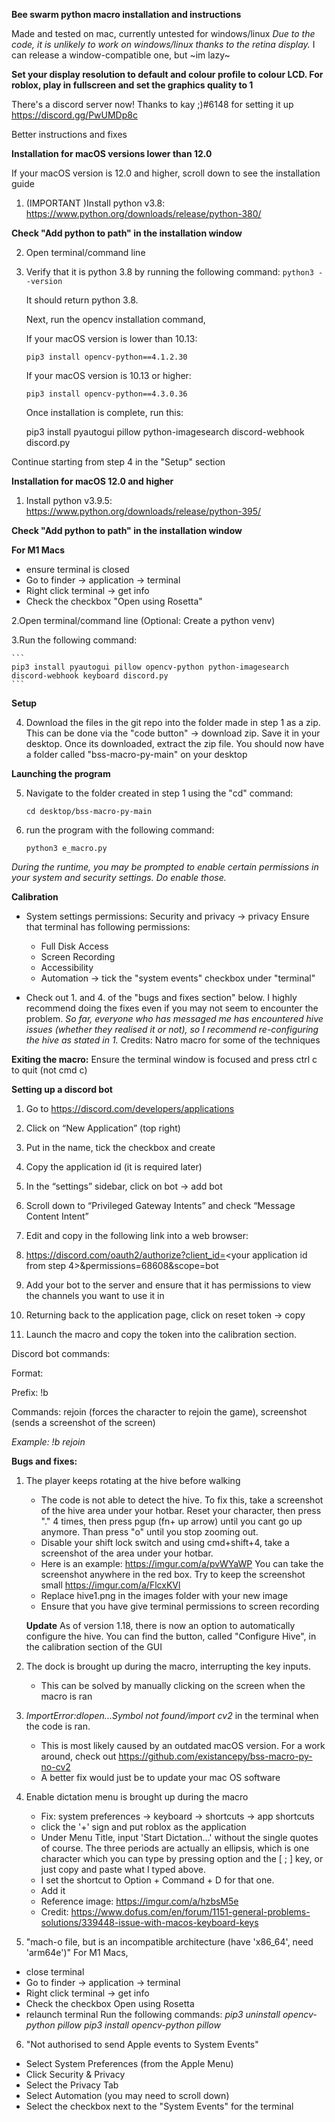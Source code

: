 **Bee swarm python macro installation and instructions**

Made and tested on mac, currently untested for windows/linux
*Due to  the code, it is unlikely to work on windows/linux thanks to the retina display.*
I can release a window-compatible one, but ~im lazy~

**Set your display resolution to default and colour profile to colour LCD. For roblox, play in fullscreen and set the graphics quality to 1**

There's a discord server now! Thanks to kay ;)#6148 for setting it up
https://discord.gg/PwUMDp8c

Better instructions and fixes

**Installation for macOS versions lower than 12.0**

If your macOS version is 12.0 and higher, scroll down to see the installation guide

1. (IMPORTANT )Install python v3.8: https://www.python.org/downloads/release/python-380/

**Check "Add python to path"  in the installation window**

2. Open terminal/command line

3. Verify that it is python 3.8 by running the following command:
    ```python3 --version```

    It should return python 3.8.

    Next, run the opencv installation command,

    If your macOS version is lower than 10.13:

       pip3 install opencv-python==4.1.2.30
        
    If your macOS version is 10.13 or higher:

       pip3 install opencv-python==4.3.0.36

        
   Once installation is complete, run this:
    

   pip3 install pyautogui pillow python-imagesearch discord-webhook discord.py

Continue starting from step 4 in the "Setup" section


**Installation for macOS 12.0 and higher**


1. Install python v3.9.5: https://www.python.org/downloads/release/python-395/

**Check "Add python to path"  in the installation window**

**For M1 Macs**
- ensure terminal is closed
- Go to finder -> application -> terminal
- Right click terminal  -> get info 
- Check the checkbox "Open using Rosetta"

2.Open terminal/command line
   (Optional: Create a python venv)
   
3.Run the following command:

    ```
    pip3 install pyautogui pillow opencv-python python-imagesearch discord-webhook keyboard discord.py
    ```
    
**Setup**

4. Download the files in the git repo into the folder made in step 1 as a zip. This can be done via the "code button" -> download zip. Save it  in your desktop. Once its downloaded, extract the zip file. You should now have a folder called "bss-macro-py-main" on your desktop
 
 **Launching the program**

5. Navigate to the folder created in step 1 using the "cd" command:
    ```
    cd desktop/bss-macro-py-main
    ```
6. run the program with the following command:
    ```
    python3 e_macro.py
    ```
*During the runtime, you may be prompted to enable certain permissions in your system and security settings. Do enable those.*


**Calibration**

 - System settings permissions: 
   Security and privacy -> privacy
   Ensure that terminal has following permissions:
      - Full Disk Access
      - Screen Recording
      - Accessibility
      - Automation -> tick the "system events" checkbox under "terminal"

- Check out 1. and 4. of the "bugs and fixes section" below. I highly recommend doing the fixes even if you may not seem to encounter the problem.
  *So far, everyone who has messaged  me has encountered hive issues (whether they realised it or not), so I recommend re-configuring the hive as stated    in 1.*
Credits:
Natro macro for some of the techniques

**Exiting the macro:**
Ensure the terminal window is focused and press ctrl c to quit (not cmd c)


**Setting up a discord bot**
1. Go to https://discord.com/developers/applications

2. Click on “New Application” (top right)

3. Put in the name, tick the checkbox and create

4. Copy the application id (it is required later)

5. In the “settings” sidebar, click on bot -> add bot 

6. Scroll down to “Privileged Gateway Intents” and check “Message Content Intent”

7. Edit and copy  in the following link into a web browser:

8. https://discord.com/oauth2/authorize?client_id=<your application id from step 4>&permissions=68608&scope=bot

9. Add your bot to the server and ensure that it has permissions to view the channels you want to use it in

10. Returning back to the application page, click on reset token -> copy

11. Launch the macro and copy the token into the calibration section.

Discord bot commands:

Format: <prefix> <command>

Prefix: !b

Commands: rejoin (forces the character to rejoin the game), 
                    screenshot (sends a screenshot of the screen)

*Example: !b rejoin*
    
    
**Bugs and fixes:**
1. The player keeps rotating at the hive before walking
   - The code is not able to detect the hive. To fix this, take a screenshot of the hive area under your hotbar. Reset your character, then press "." 4        times, then press pgup (fn+ up arrow) until you cant go up anymore. Than press "o" until you stop zooming out. 
   - Disable your shift lock switch and using cmd+shift+4, take a screenshot of the area under your hotbar. 
   - Here is an example: https://imgur.com/a/pvWYaWP You can take the screenshot anywhere in the red box. Try to keep the screenshot small                    https://imgur.com/a/FlcxKVl
   - Replace hive1.png in the images folder with your new image
   - Ensure that you have give terminal permissions to screen recording

   **Update**
    As of version 1.18, there is now an option to automatically configure the hive. You can find the button, called "Configure Hive", in the calibration section of the GUI 

2. The dock is brought up during the macro, interrupting the key inputs.
   - This can be solved by manually clicking on the screen when the macro is ran

3. *ImportError:dlopen...Symbol not found/import cv2* in the terminal when the code is ran.
   - This is most likely caused by an outdated macOS version. For a work around, check out https://github.com/existancepy/bss-macro-py-no-cv2
   - A better fix would just be to update your mac OS software

4. Enable dictation menu is brought up during the macro
   - Fix:  system preferences -> keyboard -> shortcuts -> app shortcuts
   - click the '+' sign and put roblox as the application
   - Under Menu Title, input 'Start Dictation…'  without the single quotes of course. The three periods are actually an ellipsis, which is one character which you can type by pressing option and the [ ; ] key, or just copy and paste what I typed above. 
   - I set the shortcut to Option + Command + D for that one.
   - Add it
   - Reference image: https://imgur.com/a/hzbsM5e
   - Credit: https://www.dofus.com/en/forum/1151-general-problems-solutions/339448-issue-with-macos-keyboard-keys
5. "mach-o file, but is an incompatible architecture (have 'x86_64', need 'arm64e')"
 For M1 Macs,
- close terminal
- Go to finder -> application -> terminal
- Right click terminal  -> get info 
- Check the checkbox Open using Rosetta
- relaunch terminal
Run the following commands:
*pip3 uninstall opencv-python pillow*
*pip3 install opencv-python pillow*
6. "Not authorised to send Apple events to System Events"
-  Select System Preferences (from the Apple Menu)
- Click Security & Privacy
- Select the Privacy Tab
- Select Automation (you may need to scroll down)
-  Select the checkbox next to the "System Events" for the terminal
